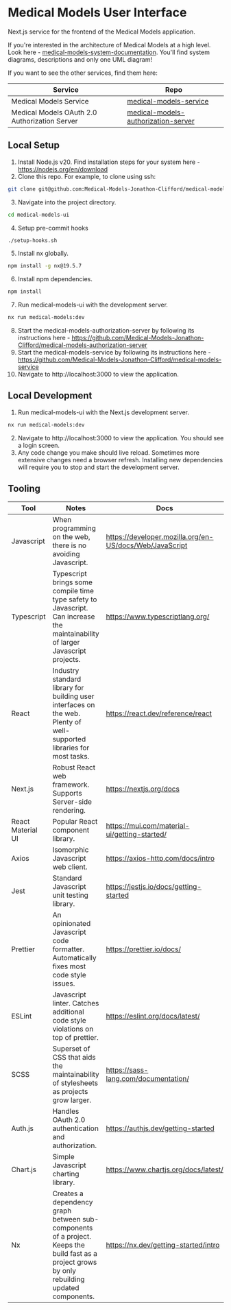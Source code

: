 # Medical Models User Interface

Next.js service for the frontend of the Medical Models application.

If you're interested in the architecture of Medical Models at a high level. Look here - [medical-models-system-documentation](https://github.com/Medical-Models-Jonathon-Clifford/medical-models-system-documentation). You'll find system diagrams, descriptions and only one UML diagram!

If you want to see the other services, find them here:

| Service                                       | Repo                                                                                                                           |
|-----------------------------------------------|--------------------------------------------------------------------------------------------------------------------------------|
| Medical Models Service                        | [medical-models-service](https://github.com/Medical-Models-Jonathon-Clifford/medical-models-service)                           |
| Medical Models OAuth 2.0 Authorization Server | [medical-models-authorization-server](https://github.com/Medical-Models-Jonathon-Clifford/medical-models-authorization-server) |

## Local Setup

1. Install Node.js v20. Find installation steps for your system here - https://nodejs.org/en/download
2. Clone this repo. For example, to clone using ssh:
```bash
git clone git@github.com:Medical-Models-Jonathon-Clifford/medical-models-ui.git
``` 
3. Navigate into the project directory.
```bash
cd medical-models-ui
```
4. Setup pre-commit hooks
```bash
./setup-hooks.sh
```
5. Install nx globally.
```bash
npm install -g nx@19.5.7
```
6. Install npm dependencies.
```bash
npm install
```
7. Run medical-models-ui with the development server.
```bash
nx run medical-models:dev
```
8. Start the medical-models-authorization-server by following its instructions here -  https://github.com/Medical-Models-Jonathon-Clifford/medical-models-authorization-server
9. Start the medical-models-service by following its instructions here -  https://github.com/Medical-Models-Jonathon-Clifford/medical-models-service
10. Navigate to http://localhost:3000 to view the application.

## Local Development

1. Run medical-models-ui with the Next.js development server.
```bash
nx run medical-models:dev
```
2. Navigate to http://localhost:3000 to view the application. You should see a login screen.
3. Any code change you make should live reload. Sometimes more extensive changes need a browser refresh. Installing new dependencies will require you to stop and start the development server.

## Tooling

| Tool              | Notes                                                                                                                                          | Docs                                 |
|-------------------|------------------------------------------------------------------------------------------------------------------------------------------------|--------------------------------------|
| Javascript        | When programming on the web, there is no avoiding Javascript.                                                                                  | https://developer.mozilla.org/en-US/docs/Web/JavaScript |
| Typescript        | Typescript brings some compile time type safety to Javascript. Can increase the maintainability of larger Javascript projects.                 | https://www.typescriptlang.org/ |
| React             | Industry standard library for building user interfaces on the web. Plenty of well-supported libraries for most tasks.                          | https://react.dev/reference/react |
| Next.js           | Robust React web framework. Supports Server-side rendering.                                                                                    | https://nextjs.org/docs |
| React Material UI | Popular React component library.                                                                                                               | https://mui.com/material-ui/getting-started/ |
| Axios             | Isomorphic Javascript web client.                                                                                                              | https://axios-http.com/docs/intro |
| Jest              | Standard Javascript unit testing library.                                                                                                      | https://jestjs.io/docs/getting-started |
| Prettier          | An opinionated Javascript code formatter. Automatically fixes most code style issues.                                                          | https://prettier.io/docs/ |
| ESLint            | Javascript linter. Catches additional code style violations on top of prettier.                                                                | https://eslint.org/docs/latest/ |
| SCSS              | Superset of CSS that aids the maintainability of stylesheets as projects grow larger.                                                          | https://sass-lang.com/documentation/ |
| Auth.js           | Handles OAuth 2.0 authentication and authorization.                                                                                            | https://authjs.dev/getting-started |
| Chart.js          | Simple Javascript charting library.                                                                                                            | https://www.chartjs.org/docs/latest/ |
| Nx                | Creates a dependency graph between sub-components of a project. Keeps the build fast as a project grows by only rebuilding updated components. | https://nx.dev/getting-started/intro |
